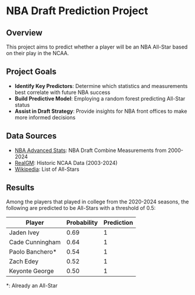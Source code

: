 # NBA Draft Prediction Project

## Overview

This project aims to predict whether a player will be an NBA All-Star based on their play in the NCAA. 

## Project Goals

* **Identify Key Predictors**: Determine which statistics and measurements best correlate with future NBA success
* **Build Predictive Model**: Employing a random forest predicting All-Star status
* **Assist in Draft Strategy**: Provide insights for NBA front offices to make more informed decisions

## Data Sources

* [NBA Advanced Stats](https://www.nba.com/stats/players/advanced): NBA Draft Combine Measurements from 2000-2024
* [RealGM](https://basketball.realgm.com/ncaa): Historic NCAA Data (2003-2024)
* [Wikipedia](https://en.wikipedia.org/wiki/List_of_NBA_All-Stars): List of All-Stars

## Results
Among the players that played in college from the 2020-2024 seasons, the following are predicted to be All-Stars with a threshold of 0.5:

| Player          | Probability        | Prediction |
|-----------------|--------------------|------------|
| Jaden Ivey      | 0.69 | 1          |
| Cade Cunningham | 0.64 | 1          |
| Paolo Banchero*  | 0.54   | 1          |
| Zach Edey       | 0.52 | 1          |
| Keyonte George  | 0.50 | 1          |

*: Already an All-Star